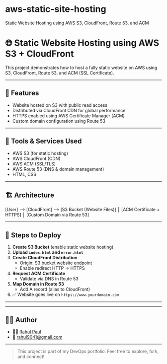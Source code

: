 # aws-static-site-hosting
Static Website Hosting using AWS S3, CloudFront, Route 53, and ACM
# 🌐 Static Website Hosting using AWS S3 + CloudFront

This project demonstrates how to host a fully static website on AWS using S3, CloudFront, Route 53, and ACM (SSL Certificate).

---

## 📌 Features

- Website hosted on S3 with public read access
- Distributed via CloudFront CDN for global performance
- HTTPS enabled using AWS Certificate Manager (ACM)
- Custom domain configuration using Route 53

---

## 🧰 Tools & Services Used

- AWS S3 (for static hosting)
- AWS CloudFront (CDN)
- AWS ACM (SSL/TLS)
- AWS Route 53 (DNS & domain management)
- HTML, CSS

---

## 🏗️ Architecture
[User] --> [CloudFront] --> [S3 Bucket (Website Files)]
│
[ACM Certificate + HTTPS]
│
[Custom Domain via Route 53]


---

## 🚀 Steps to Deploy

1. **Create S3 Bucket** (enable static website hosting)
2. **Upload `index.html` and `error.html`**
3. **Create CloudFront Distribution**
   - Origin: S3 bucket website endpoint
   - Enable redirect HTTP → HTTPS
4. **Request ACM Certificate**
   - Validate via DNS in Route 53
5. **Map Domain in Route 53**
   - Add A record (alias to CloudFront)
6. ✅ Website goes live on `https://www.yourdomain.com`

---



---

## 🙋‍♂️ Author

- 👨‍💻 [Rahul Paul](https://www.linkedin.com/in/rahul-paul-2a634b222)
- 📧 rahul9041@gmail.com

---

> This project is part of my DevOps portfolio. Feel free to explore, fork, and connect!


